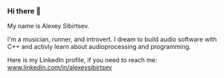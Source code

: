 ### Hi there 👋

My name is Alexey Sibirtsev.

I'm a musician, runner, and introvert. I dream to build audio software with C++ and activly learn about audioprocessing and programming.

Here is my LinkedIn profile, if you need to reach me: www.linkedin.com/in/alexeysibirtsev

<!--
**Sibirtsev/Sibirtsev** is a ✨ _special_ ✨ repository because its `README.md` (this file) appears on your GitHub profile.

Here are some ideas to get you started:

- 🔭 I’m currently working on ...
- 🌱 I’m currently learning ...
- 👯 I’m looking to collaborate on ...
- 🤔 I’m looking for help with ...
- 💬 Ask me about ...
- 📫 How to reach me: ...
- 😄 Pronouns: ...
- ⚡ Fun fact: ...
-->
